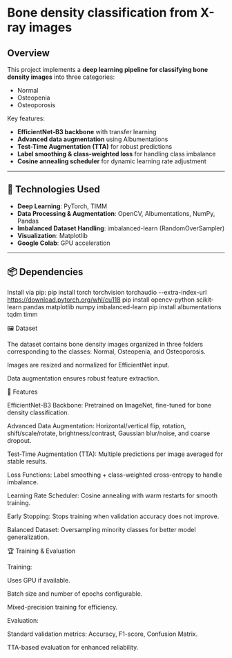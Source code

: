 # Bone density classification from X-ray images

## Overview

This project implements a **deep learning pipeline for classifying bone density images** into three categories:  
- Normal  
- Osteopenia  
- Osteoporosis  

Key features:  
- **EfficientNet-B3 backbone** with transfer learning  
- **Advanced data augmentation** using Albumentations  
- **Test-Time Augmentation (TTA)** for robust predictions  
- **Label smoothing & class-weighted loss** for handling class imbalance  
- **Cosine annealing scheduler** for dynamic learning rate adjustment  

---

## 🔧 Technologies Used

- **Deep Learning**: PyTorch, TIMM  
- **Data Processing & Augmentation**: OpenCV, Albumentations, NumPy, Pandas  
- **Imbalanced Dataset Handling**: imbalanced-learn (RandomOverSampler)  
- **Visualization**: Matplotlib  
- **Google Colab**: GPU acceleration  

---

## 📦 Dependencies

Install via pip:
pip install torch torchvision torchaudio --extra-index-url https://download.pytorch.org/whl/cu118
pip install opencv-python scikit-learn pandas matplotlib numpy imbalanced-learn
pip install albumentations tqdm timm

🖼 Dataset

The dataset contains bone density images organized in three folders corresponding to the classes:
Normal, Osteopenia, and Osteoporosis.

Images are resized and normalized for EfficientNet input.

Data augmentation ensures robust feature extraction.

🚀 Features

EfficientNet-B3 Backbone: Pretrained on ImageNet, fine-tuned for bone density classification.

Advanced Data Augmentation: Horizontal/vertical flip, rotation, shift/scale/rotate, brightness/contrast, Gaussian blur/noise, and coarse dropout.

Test-Time Augmentation (TTA): Multiple predictions per image averaged for stable results.

Loss Functions: Label smoothing + class-weighted cross-entropy to handle imbalance.

Learning Rate Scheduler: Cosine annealing with warm restarts for smooth training.

Early Stopping: Stops training when validation accuracy does not improve.

Balanced Dataset: Oversampling minority classes for better model generalization.

🏆 Training & Evaluation

Training:

Uses GPU if available.

Batch size and number of epochs configurable.

Mixed-precision training for efficiency.

Evaluation:

Standard validation metrics: Accuracy, F1-score, Confusion Matrix.

TTA-based evaluation for enhanced reliability.


